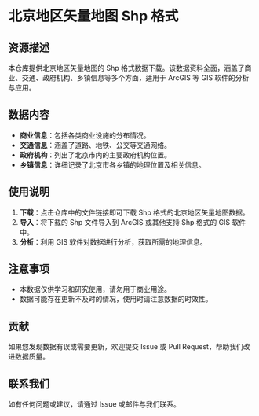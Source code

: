 # 北京地区矢量地图 Shp 格式

## 资源描述

本仓库提供北京地区矢量地图的 Shp 格式数据下载。该数据资料全面，涵盖了商业、交通、政府机构、乡镇信息等多个方面，适用于 ArcGIS 等 GIS 软件的分析与应用。

## 数据内容

- **商业信息**：包括各类商业设施的分布情况。
- **交通信息**：涵盖了道路、地铁、公交等交通网络。
- **政府机构**：列出了北京市内的主要政府机构位置。
- **乡镇信息**：详细记录了北京市各乡镇的地理位置及相关信息。

## 使用说明

1. **下载**：点击仓库中的文件链接即可下载 Shp 格式的北京地区矢量地图数据。
2. **导入**：将下载的 Shp 文件导入到 ArcGIS 或其他支持 Shp 格式的 GIS 软件中。
3. **分析**：利用 GIS 软件对数据进行分析，获取所需的地理信息。

## 注意事项

- 本数据仅供学习和研究使用，请勿用于商业用途。
- 数据可能存在更新不及时的情况，使用时请注意数据的时效性。

## 贡献

如果您发现数据有误或需要更新，欢迎提交 Issue 或 Pull Request，帮助我们改进数据质量。

## 联系我们

如有任何问题或建议，请通过 Issue 或邮件与我们联系。